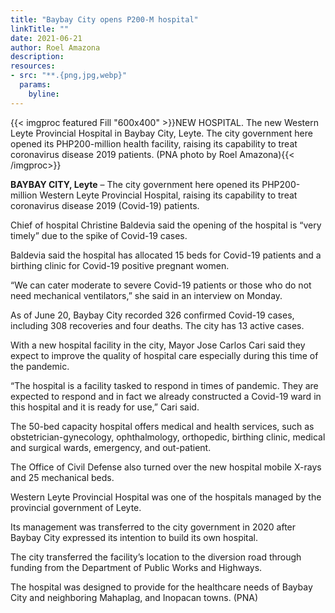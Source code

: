 ```yaml
---
title: "Baybay City opens P200-M hospital"
linkTitle: ""
date: 2021-06-21
author: Roel Amazona
description:
resources:
- src: "**.{png,jpg,webp}"
  params:
    byline: 
---
```

{{< imgproc featured Fill "600x400" >}}NEW HOSPITAL. The new Western Leyte Provincial Hospital in Baybay City, Leyte. The city government here opened its PHP200-million health facility, raising its capability to treat coronavirus disease 2019 patients. (PNA photo by Roel Amazona){{< /imgproc>}}

**BAYBAY CITY, Leyte** – The city government here opened its PHP200-million Western Leyte Provincial Hospital, raising its capability to treat coronavirus disease 2019 (Covid-19) patients.
 
Chief of hospital Christine Baldevia said the opening of the hospital is “very timely” due to the spike of Covid-19 cases. 
 
Baldevia said the hospital has allocated 15 beds for Covid-19 patients and a birthing clinic for Covid-19 positive pregnant women.
 
“We can cater moderate to severe Covid-19 patients or those who do not need mechanical ventilators,” she said in an interview on Monday.
 
As of June 20, Baybay City recorded 326 confirmed Covid-19 cases, including 308 recoveries and four deaths. The city has 13 active cases.
 
With a new hospital facility in the city, Mayor Jose Carlos Cari said they expect to improve the quality of hospital care especially during this time of the pandemic.
 
“The hospital is a facility tasked to respond in times of pandemic. They are expected to respond and in fact we already constructed a Covid-19 ward in this hospital and it is ready for use,” Cari said.
 
The 50-bed capacity hospital offers medical and health services, such as obstetrician-gynecology, ophthalmology, orthopedic, birthing clinic, medical and surgical wards, emergency, and out-patient.
 
The Office of Civil Defense also turned over the new hospital mobile X-rays and 25 mechanical beds.
 
Western Leyte Provincial Hospital was one of the hospitals managed by the provincial government of Leyte. 
 
Its management was transferred to the city government in 2020 after Baybay City expressed its intention to build its own hospital.
 
The city transferred the facility’s location to the diversion road through funding from the Department of Public Works and Highways. 
 
The hospital was designed to provide for the healthcare needs of Baybay City and neighboring Mahaplag, and Inopacan towns. (PNA)